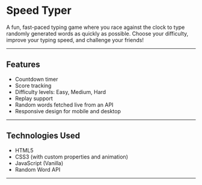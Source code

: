 # Speed Typer

A fun, fast-paced typing game where you race against the clock to type randomly generated words as quickly as possible. Choose your difficulty, improve your typing speed, and challenge your friends!

---

## Features

- Countdown timer
- Score tracking
- Difficulty levels: Easy, Medium, Hard
- Replay support
- Random words fetched live from an API
- Responsive design for mobile and desktop

---

## Technologies Used

- HTML5
- CSS3 (with custom properties and animation)
- JavaScript (Vanilla)
- Random Word API

---
